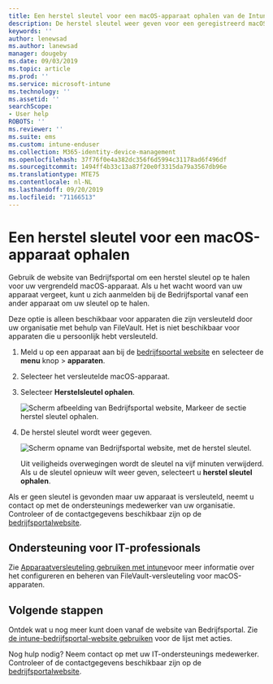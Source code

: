 ```yaml
---
title: Een herstel sleutel voor een macOS-apparaat ophalen van de Intune-bedrijfsportal-website
description: De herstel sleutel weer geven voor een geregistreerd macOS-apparaat dat wordt beheerd.
keywords: ''
author: lenewsad
ms.author: lanewsad
manager: dougeby
ms.date: 09/03/2019
ms.topic: article
ms.prod: ''
ms.service: microsoft-intune
ms.technology: ''
ms.assetid: ''
searchScope:
- User help
ROBOTS: ''
ms.reviewer: ''
ms.suite: ems
ms.custom: intune-enduser
ms.collection: M365-identity-device-management
ms.openlocfilehash: 37f76f0e4a382dc356f6d5994c31178ad6f496df
ms.sourcegitcommit: 1494ff4b33c13a87f20e0f3315da79a3567db96e
ms.translationtype: MTE75
ms.contentlocale: nl-NL
ms.lasthandoff: 09/20/2019
ms.locfileid: "71166513"
---
```

# <a name="get-a-recovery-key-for-a-macos-device"></a>Een herstel sleutel voor een macOS-apparaat ophalen

Gebruik de website van Bedrijfsportal om een herstel sleutel op te halen voor uw vergrendeld macOS-apparaat. Als u het wacht woord van uw apparaat vergeet, kunt u zich aanmelden bij de Bedrijfsportal vanaf een ander apparaat om uw sleutel op te halen.  

Deze optie is alleen beschikbaar voor apparaten die zijn versleuteld door uw organisatie met behulp van FileVault. Het is niet beschikbaar voor apparaten die u persoonlijk hebt versleuteld.

1. Meld u op een apparaat aan bij de [bedrijfsportal website](https://portal.manage.microsoft.com) en selecteer de **menu** knop > **apparaten**.  
2. Selecteer het versleutelde macOS-apparaat.  
3. Selecteer **Herstelsleutel ophalen**.  

    ![Scherm afbeelding van Bedrijfsportal website, Markeer de sectie herstel sleutel ophalen.](./media/1907-recovery2-cpweb-intune.PNG)  

4. De herstel sleutel wordt weer gegeven.

    ![Scherm opname van Bedrijfsportal website, met de herstel sleutel.](./media/1907-recovery-cpweb-intune.PNG)  

    Uit veiligheids overwegingen wordt de sleutel na vijf minuten verwijderd. Als u de sleutel opnieuw wilt weer geven, selecteert u **herstel sleutel ophalen**.

Als er geen sleutel is gevonden maar uw apparaat is versleuteld, neemt u contact op met de ondersteunings medewerker van uw organisatie. Controleer of de contactgegevens beschikbaar zijn op de [bedrijfsportalwebsite](https://go.microsoft.com/fwlink/?linkid=2010980).  

## <a name="it-pro-support"></a>Ondersteuning voor IT-professionals

Zie [Apparaatversleuteling gebruiken met intune](https://docs.microsoft.com/intune/encrypt-devices.md)voor meer informatie over het configureren en beheren van FileVault-versleuteling voor macOS-apparaten.

## <a name="next-steps"></a>Volgende stappen

Ontdek wat u nog meer kunt doen vanaf de website van Bedrijfsportal. Zie [de intune-bedrijfsportal-website gebruiken](using-the-intune-company-portal-website.md) voor de lijst met acties.  

Nog hulp nodig? Neem contact op met uw IT-ondersteunings medewerker. Controleer of de contactgegevens beschikbaar zijn op de [bedrijfsportalwebsite](https://go.microsoft.com/fwlink/?linkid=2010980).  
